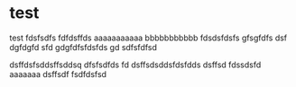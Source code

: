 test
====

test
fdsfsdfs
fdfdsffds
aaaaaaaaaaa
bbbbbbbbbbb
fdsdsfdsfs
gfsgfdfs
dsf
dgfdgfd
sfd
gdgfdfsfdsfds
gd
sdfsfdfsd

dsffdsfsddsffsddsq
dfsfsdfds
fd
dsffsdsddsfdsfdds
dsffsd
fdssdsfd
aaaaaaa
dsffsdf
fsdfdsfsd
